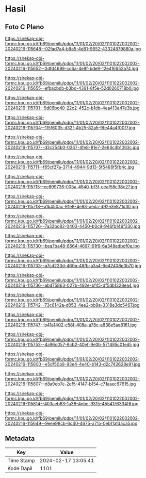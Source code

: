 # Hasil

## Foto C Plano

https://sirekap-obj-formc.kpu.go.id/fb69/pemilu/pdpr/11/01/02/20/02/1101022002002-20240216-115648--02fad7a4-b8a5-4d81-9652-43324879880a.jpg

https://sirekap-obj-formc.kpu.go.id/fb69/pemilu/pdpr/11/01/02/20/02/1101022002002-20240216-115652--3dfd4699-cc6a-4e9f-bde9-12e416652a74.jpg

https://sirekap-obj-formc.kpu.go.id/fb69/pemilu/pdpr/11/01/02/20/02/1101022002002-20240216-115655--efbacbdb-b3bd-4361-8f5e-52d0260718b0.jpg

https://sirekap-obj-formc.kpu.go.id/fb69/pemilu/pdpr/11/01/02/20/02/1101022002002-20240216-115701--9d06bc40-22c2-452c-b1db-4ea413e47e3b.jpg

https://sirekap-obj-formc.kpu.go.id/fb69/pemilu/pdpr/11/01/02/20/02/1101022002002-20240216-115704--1f5f6035-d32f-4b25-82a5-9fe44a4f00f7.jpg

https://sirekap-obj-formc.kpu.go.id/fb69/pemilu/pdpr/11/01/02/20/02/1101022002002-20240216-115707--d3c254b0-0247-4fe8-81e7-2e64c4b1063c.jpg

https://sirekap-obj-formc.kpu.go.id/fb69/pemilu/pdpr/11/01/02/20/02/1101022002002-20240216-115711--f65cf27a-3714-4944-9d13-5f5486f5fb4c.jpg

https://sirekap-obj-formc.kpu.go.id/fb69/pemilu/pdpr/11/01/02/20/02/1101022002002-20240216-115715--ee899736-005a-4540-bf3f-eeaf58c38e27.jpg

https://sirekap-obj-formc.kpu.go.id/fb69/pemilu/pdpr/11/01/02/20/02/1101022002002-20240216-115718--a1b450ac-91e8-4e83-aeda-d92e3e871d30.jpg

https://sirekap-obj-formc.kpu.go.id/fb69/pemilu/pdpr/11/01/02/20/02/1101022002002-20240216-115726--7a32bc82-0403-4450-b0c9-946fb149f330.jpg

https://sirekap-obj-formc.kpu.go.id/fb69/pemilu/pdpr/11/01/02/20/02/1101022002002-20240216-115730--bea7ba48-8564-4697-91f6-6a348edbdf0e.jpg

https://sirekap-obj-formc.kpu.go.id/fb69/pemilu/pdpr/11/01/02/20/02/1101022002002-20240216-115733--a7cd233d-460a-46fb-a3a4-6e42408e3b70.jpg

https://sirekap-obj-formc.kpu.go.id/fb69/pemilu/pdpr/11/01/02/20/02/1101022002002-20240216-115736--abd75863-027b-492e-bf45-df5db1328ea4.jpg

https://sirekap-obj-formc.kpu.go.id/fb69/pemilu/pdpr/11/01/02/20/02/1101022002002-20240216-115742--73c6142a-d053-4ee2-bb9a-3318e3dc5467.jpg

https://sirekap-obj-formc.kpu.go.id/fb69/pemilu/pdpr/11/01/02/20/02/1101022002002-20240216-115747--b41a1402-c58f-408a-a78c-a838e5ae8161.jpg

https://sirekap-obj-formc.kpu.go.id/fb69/pemilu/pdpr/11/01/02/20/02/1101022002002-20240216-115753--4a96c057-6cb2-40ef-9e0b-571485c01ed5.jpg

https://sirekap-obj-formc.kpu.go.id/fb69/pemilu/pdpr/11/01/02/20/02/1101022002002-20240216-115800--e5df50b8-83e4-4e40-b143-d2c742628e91.jpg

https://sirekap-obj-formc.kpu.go.id/fb69/pemilu/pdpr/11/01/02/20/02/1101022002002-20240216-115807--d8a9eb7e-2ef5-4147-b154-c71aaec67615.jpg

https://sirekap-obj-formc.kpu.go.id/fb69/pemilu/pdpr/11/01/02/20/02/1101022002002-20240216-115814--403aeb83-1a38-4ebe-9315-4554176334f6.jpg

https://sirekap-obj-formc.kpu.go.id/fb69/pemilu/pdpr/11/01/02/20/02/1101022002002-20240216-115649--9eee98cb-6c40-4675-a71a-0eb11afdaca5.jpg


## Metadata

| Key        | Value               |
| ---------- | ------------------- |
| Time Stamp | 2024-02-17 13:05:41 |
| Kode Dapil | 1101                |



